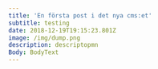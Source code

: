 ```yaml
---
title: 'En första post i det nya cms:et'
subtitle: testing
date: 2018-12-19T19:15:23.801Z
image: /img/dump.png
description: descriptopmn
Body: BodyText
---
```

